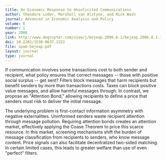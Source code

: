 ```yaml
---
title: An Economic Response to Unsolicited Communications
author: Theodore Loder, Marshall van Alstyne, and Rick Wash
journal: Advanced in Economic Analysis and Policy
volume: 6
number: 1
year: 2006
link: http://www.degruyter.com/view/j/bejeap.2006.6.1/bejeap.2006.6.1.1322/bejeap.2006.6.1.1322.xml
doi: 10.2202/1538-0637.1322
file: spam-bejeap.pdf
layout: journal
type: journal
---
```


If communication involves some transactions cost to both sender and recipient, what policy ensures that correct messages
-- those with positive social surplus -- get sent? Filters block messages that harm recipients but benefit senders by
more than transactions costs. Taxes can block positive value messages, and allow harmful messages through. In contrast,
we propose an "Attention Bond," allowing recipients to define a price that senders must risk to deliver the initial
message.

The underlying problem is first-contact information asymmetry with negative externalities. Uninformed senders waste
recipient attention through message pollution. Requiring attention bonds creates an attention market, effectively
applying the Coase Theorem to price this scarce resource. In this market, screening mechanisms shift the burden of
message classification from recipients to senders, who know message content. Price signals can also facilitate
decentralized two-sided matching. In certain limited cases, this leads to greater welfare than use of even "perfect"
filters.

